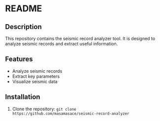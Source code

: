 # README

## Description

This repository contains the seismic record analyzer tool. It is designed to analyze seismic records and extract useful information.

## Features

- Analyze seismic records
- Extract key parameters
- Visualize seismic data

## Installation

1. Clone the repository: `git clone https://github.com/masamasace/seismic-record-analyzer`
